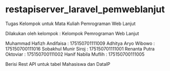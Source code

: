 # restapiserver_laravel_pemweblanjut

Tugas Kelompok untuk Mata Kuliah Pemrograman Web Lanjut

Dilakukan oleh kelompok : Kelompok Pemrograman Web Lanjut

Muhammad Hafizh Andifaisa : 175150701111009
Adhitya Aryo Wibowo : 175150700111016
Sobakhul Munir Siroj : 175150701111001
Renanta Putra Oktoviar : 175150700111002
Hanif Nabila Muflih : 175150700111005

Berisi Rest API untuk tabel Mahasiswa dan DataIP
